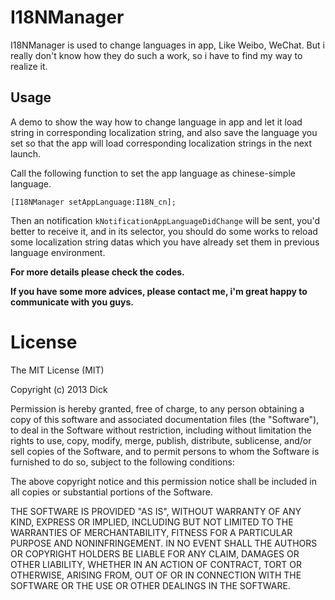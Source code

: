 # I18NManager


I18NManager is used to change languages in app, Like Weibo, WeChat. But i really don't know how they do such a work, so i have to find my way to realize it.


## Usage
A demo to show the way how to change language in app and let it load string in corresponding localization string, and also save the language you set so that the app will load corresponding localization strings in the next launch.

Call the following function to set the app language as chinese-simple language.

	[I18NManager setAppLanguage:I18N_cn];
	
Then an notification ```kNotificationAppLanguageDidChange``` will be sent, you'd better to receive it, and in its selector, you should do some works to reload some localization string datas which you have already set them in previous language environment.

**For more details please check the codes.**

**If you have some more advices, please contact me, i'm great happy to communicate with you guys.**


# License
The MIT License (MIT)

Copyright (c) 2013 Dick

Permission is hereby granted, free of charge, to any person obtaining a copy of
this software and associated documentation files (the "Software"), to deal in
the Software without restriction, including without limitation the rights to
use, copy, modify, merge, publish, distribute, sublicense, and/or sell copies of
the Software, and to permit persons to whom the Software is furnished to do so,
subject to the following conditions:

The above copyright notice and this permission notice shall be included in all
copies or substantial portions of the Software.

THE SOFTWARE IS PROVIDED "AS IS", WITHOUT WARRANTY OF ANY KIND, EXPRESS OR
IMPLIED, INCLUDING BUT NOT LIMITED TO THE WARRANTIES OF MERCHANTABILITY, FITNESS
FOR A PARTICULAR PURPOSE AND NONINFRINGEMENT. IN NO EVENT SHALL THE AUTHORS OR
COPYRIGHT HOLDERS BE LIABLE FOR ANY CLAIM, DAMAGES OR OTHER LIABILITY, WHETHER
IN AN ACTION OF CONTRACT, TORT OR OTHERWISE, ARISING FROM, OUT OF OR IN
CONNECTION WITH THE SOFTWARE OR THE USE OR OTHER DEALINGS IN THE SOFTWARE.
